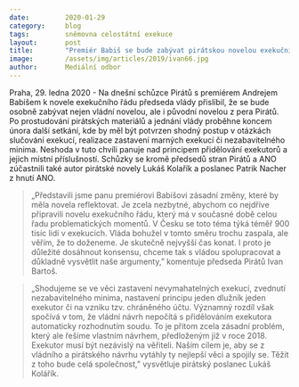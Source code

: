 ```yaml
---
date:         2020-01-29
category:     blog
tags:         sněmovna celostátní exekuce
layout:       post
title:        "Premiér Babiš se bude zabývat pirátskou novelou exekučního řádu"
image:        /assets/img/articles/2019/ivan66.jpg
author:       Mediální odbor
---
```



Praha, 29. ledna 2020 - Na dnešní schůzce Pirátů s premiérem Andrejem Babišem k novele exekučního řádu předseda vlády přislíbil, že se bude osobně zabývat nejen vládní novelou, ale i původní novelou z pera Pirátů. Po prostudování pirátských materiálů a jednání vlády proběhne  koncem února další setkání, kde by měl být potvrzen shodný postup v otázkách slučování exekucí, realizace zastavení marných exekucí či nezabavitelného minima. Neshoda v tuto chvíli panuje nad principem přidělování exekutorů a jejich místní příslušností. Schůzky se kromě předsedů stran Pirátů a ANO zúčastnili také autor pirátské novely Lukáš Kolařík a poslanec Patrik Nacher z hnutí ANO.

> „Představili jsme panu premiérovi Babišovi zásadní změny, které by měla novela reflektovat. Je zcela nezbytné, abychom co nejdříve připravili novelu exekučního řádu, který má v současné době celou řadu problematických momentů. V Česku se toto téma týká téměř  900 tisíc lidí v exekucích. Vláda bohužel v tomto směru trochu zaspala, ale věřím, že to doženeme. Je skutečně nejvyšší čas konat. I proto je důležité dosáhnout konsensu, chceme tak s vládou spolupracovat a důkladně vysvětlit naše argumenty,” komentuje předseda Pirátů Ivan Bartoš.

> „Shodujeme se ve věci zastavení nevymahatelných exekucí, zvednutí nezabavitelného minima, nastavení principu jeden dlužník jeden exekutor či na vzniku tzv. chráněného účtu. Významný rozdíl však spočívá v tom, že vládní návrh nepočítá s přidělováním exekutora automaticky rozhodnutím soudu. To je přitom zcela zásadní problém, který ale řešíme vlastním návrhem, předloženým již v roce 2018. Exekutor musí být nezávislý na věřiteli. Naším cílem je, aby se z vládního a pirátského návrhu vytáhly ty nejlepší věci a spojily se. Těžit z toho bude celá společnost,” vysvětluje pirátský poslanec Lukáš Kolářík.
